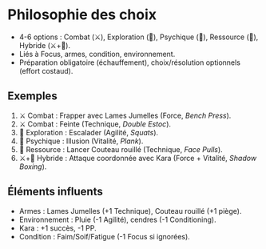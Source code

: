 # Philosophie des choix
- 4-6 options : Combat (⚔️), Exploration (🧭), Psychique (🧠), Ressource (🧪), Hybride (⚔️+🧠).  
- Liés à Focus, armes, condition, environnement.  
- Préparation obligatoire (échauffement), choix/résolution optionnels (effort costaud).  

## Exemples
1. ⚔️ Combat : Frapper avec Lames Jumelles (Force, *Bench Press*).  
2. ⚔️ Combat : Feinte (Technique, *Double Estoc*).  
3. 🧭 Exploration : Escalader (Agilité, *Squats*).  
4. 🧠 Psychique : Illusion (Vitalité, *Plank*).  
5. 🧪 Ressource : Lancer Couteau rouillé (Technique, *Face Pulls*).  
6. ⚔️+🧠 Hybride : Attaque coordonnée avec Kara (Force + Vitalité, *Shadow Boxing*).  

## Éléments influents
- Armes : Lames Jumelles (+1 Technique), Couteau rouillé (+1 piège).  
- Environnement : Pluie (-1 Agilité), cendres (-1 Conditioning).  
- Kara : +1 succès, -1 PP.  
- Condition : Faim/Soif/Fatigue (-1 Focus si ignorées).
